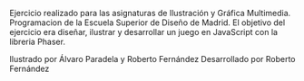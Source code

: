 Ejercicio realizado para las asignaturas de Ilustración y Gráfica Multimedia. Programacion de la Escuela Superior de Diseño de Madrid.
El objetivo del ejercicio era diseñar, ilustrar y desarrollar un juego en JavaScript con la libreria Phaser.

Ilustrado por Álvaro Paradela y Roberto Fernández
Desarrollado por Roberto Fernández
